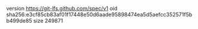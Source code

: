 version https://git-lfs.github.com/spec/v1
oid sha256:e3cf85cb83af01f17448e50d6aade95898474ea5d5aefcc352571f5bb499de85
size 249871
